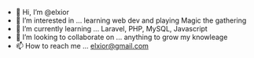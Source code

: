 - 👋 Hi, I’m @elxior
- 👀 I’m interested in ... learning web dev and playing Magic the gathering
- 🌱 I’m currently learning ... Laravel, PHP, MySQL, Javascript
- 💞️ I’m looking to collaborate on ... anything to grow my knowleage 
- 📫 How to reach me ... elxior@gmail.com

<!---
elxior/elxior is a ✨ special ✨ repository because its `README.md` (this file) appears on your GitHub profile.
You can click the Preview link to take a look at your changes.
--->
